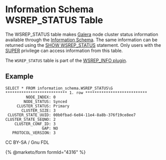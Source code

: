 # Information Schema WSREP\_STATUS Table

The WSREP\_STATUS table makes [Galera](../../../../../../../en/galera/) node cluster status information available through the [Information Schema](../). The same information can be returned using the [SHOW WSREP\_STATUS](../../../show/show-wsrep_status.md) statement. Only users with the [SUPER](../../../../account-management-sql-statements/grant.md#super) privilege can access information from this table.

The `WSREP_STATUS` table is part of the [WSREP\_INFO plugin](../../../../../plugins/mariadb-replication-cluster-plugins/wsrep_info-plugin.md).

## Example

```
SELECT * FROM information_schema.WSREP_STATUS\G
*************************** 1. row ***************************
         NODE_INDEX: 0
        NODE_STATUS: Synced
     CLUSTER_STATUS: Primary
       CLUSTER_SIZE: 3
 CLUSTER_STATE_UUID: 00b0fbad-6e84-11e4-8a8b-376f19ce8ee7
CLUSTER_STATE_SEQNO: 2
    CLUSTER_CONF_ID: 3
                GAP: NO
   PROTOCOL_VERSION: 3
```

CC BY-SA / Gnu FDL

{% @marketo/form formId="4316" %}

